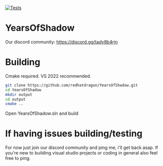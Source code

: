 [![Tests](https://github.com/redhatdragon/YearsOfShadow/actions/workflows/cmake.yml/badge.svg)](https://github.com/redhatdragon/YearsOfShadow/actions/workflows/cmake.yml)

# YearsOfShadow
Our discord community: https://discord.gg/tady8b4rjn

# Building
Cmake required. VS 2022 recommended.
```bash
git clone https://github.com/redhatdragon/YearsOfShadow.git
cd YearsOfShadow
mkdir output
cd output
cmake ..
```
Open YearsOfShadow.sln and build

# If having issues building/testing
For now just join our discord community and ping me, i'll get back asap.
If you're new to building visual studio projects or coding in general also feel free to ping.
